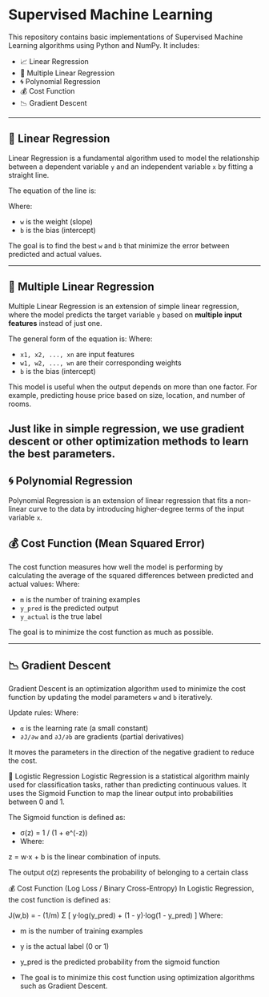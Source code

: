 # Supervised Machine Learning

This repository contains basic implementations of Supervised Machine Learning algorithms using Python and NumPy. It includes:

- 📈 Linear Regression
- 🧮 Multiple Linear Regression
- 🌀 Polynomial Regression
- 💰 Cost Function
- 📉 Gradient Descent

---

## 📘 Linear Regression

Linear Regression is a fundamental algorithm used to model the relationship between a dependent variable `y` and an independent variable `x` by fitting a straight line.

The equation of the line is:


Where:
- `w` is the weight (slope)
- `b` is the bias (intercept)

The goal is to find the best `w` and `b` that minimize the error between predicted and actual values.

---
## 🧮 Multiple Linear Regression

Multiple Linear Regression is an extension of simple linear regression, where the model predicts the target variable `y` based on **multiple input features** instead of just one.

The general form of the equation is:
Where:
- `x1, x2, ..., xn` are input features
- `w1, w2, ..., wn` are their corresponding weights
- `b` is the bias (intercept)

This model is useful when the output depends on more than one factor. For example, predicting house price based on size, location, and number of rooms.

Just like in simple regression, we use gradient descent or other optimization methods to learn the best parameters.
---
## 🌀 Polynomial Regression

Polynomial Regression is an extension of linear regression that fits a non-linear curve to the data by introducing higher-degree terms of the input variable `x`.

## 💰 Cost Function (Mean Squared Error)

The cost function measures how well the model is performing by calculating the average of the squared differences between predicted and actual values:
Where:
- `m` is the number of training examples
- `y_pred` is the predicted output
- `y_actual` is the true label

The goal is to minimize the cost function as much as possible.

---

## 📉 Gradient Descent

Gradient Descent is an optimization algorithm used to minimize the cost function by updating the model parameters `w` and `b` iteratively.

Update rules:
Where:
- `α` is the learning rate (a small constant)
- `∂J/∂w` and `∂J/∂b` are gradients (partial derivatives)

It moves the parameters in the direction of the negative gradient to reduce the cost.

🧠 Logistic Regression
Logistic Regression is a statistical algorithm mainly used for classification tasks, rather than predicting continuous values.
It uses the Sigmoid Function to map the linear output into probabilities between 0 and 1.

The Sigmoid function is defined as:
- σ(z) = 1 / (1 + e^(-z))
- Where:

z = w·x + b is the linear combination of inputs.

The output σ(z) represents the probability of belonging to a certain class

💰 Cost Function (Log Loss / Binary Cross-Entropy)
In Logistic Regression, the cost function is defined as:

J(w,b) = - (1/m) Σ [ y·log(y_pred) + (1 - y)·log(1 - y_pred) ]
Where:

- m is the number of training examples

- y is the actual label (0 or 1)

- y_pred is the predicted probability from the sigmoid function

- The goal is to minimize this cost function using optimization algorithms such as Gradient Descent.

